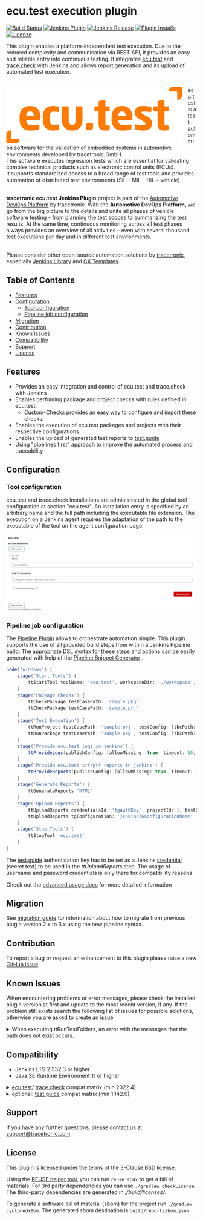 # ecu.test execution plugin

[![Build Status](https://ci.jenkins.io/buildStatus/icon?job=plugins/ecu-test-execution-plugin/main)](https://ci.jenkins.io/job/plugins/job/ecu-test-execution-plugin/job/main) [![Jenkins Plugin](https://img.shields.io/jenkins/plugin/v/ecu-test-execution.svg)](https://plugins.jenkins.io/ecu-test-execution) [![Jenkins Release](https://img.shields.io/github/release/jenkinsci/ecu-test-execution-plugin.svg?label=changelog&color=orange)](https://github.com/jenkinsci/ecu-test-execution-plugin/releases) [![Plugin Installs](https://img.shields.io/jenkins/plugin/i/ecu-test-execution.svg?color=blue&logo=jenkins&logoColor=white)](https://plugins.jenkins.io/ecu-test-execution) [![License](https://img.shields.io/badge/license-3--clause%20BSD-blue.svg?style=flat&logo=opensourceinitiative&logoColor=white&color=green)](https://github.com/jenkinsci/ecu-test-execution-plugin/blob/main/LICENSE)

This plugin enables a platform-independent test execution. Due to the reduced complexity and communication via REST API,
it provides an easy and reliable entry into continuous testing. It integrates
[ecu.test](https://www.tracetronic.com/products/ecu-test)
and [trace.check](https://www.tracetronic.com/products/trace-check/) with Jenkins and allows report generation and its
upload of
automated test execution.<br><br>

<img src="docs/images/ecu.test.png" align="left" alt="ecu.test Logo" style="padding-right: 15px;height:150px"> 

ecu.test is a test automation software for the validation of embedded systems in automotive environments developed by
tracetronic GmbH.<br/>
This software executes regression tests which are essential for validating complex technical products such as electronic
control units (ECUs).<br/>
It supports standardized access to a broad range of test tools and provides automation of distributed test
environments (SiL – MiL – HiL – vehicle).<br><br>

**tracetronic ecu.test Jenkins Plugin** project is part of
the [Automotive DevOps Platform](https://www.tracetronic.com/products/automotive-devops-platform/) by tracetronic. With
the **Automotive DevOps Platform**, we go from the big picture to the details and unite all phases of vehicle software
testing – from planning the test scopes to summarizing the test results. At the same time, continuous monitoring across
all test phases always provides an overview of all activities – even with several thousand test executions per day and
in different test environments.<br><br>

Please consider other open-source automation solutions by [tracetronic](https://github.com/tracetronic?type=source),
especially [Jenkins Library](https://github.com/tracetronic/jenkins-library)
and [CX Templates](https://github.com/tracetronic/cx-templates).

## Table of Contents

- [Features](#features)
- [Configuration](#configuration)
    - [Tool configuration](#tool-configuration)
    - [Pipeline job configuration](#pipeline-job-configuration)
- [Migration](#migration)
- [Contribution](#contribution)
- [Known Issues](#known-issues)
- [Compatibility](#compatibility)
- [Support](#support)
- [License](#license)

## Features

- Provides an easy integration and control of ecu.test and trace.check with Jenkins
- Enables perfoming package and project checks with rules defined in ecu.test.
    - [Custom-Checks](https://github.com/tracetronic/ecu-test_custom-checks) provides an easy way to configure and
      import these checks.
- Enables the execution of ecu.test packages and projects with their respective configurations
- Enables the upload of generated test reports to [test.guide](https://www.tracetronic.com/products/test-guide/)
- Using "pipelines first" approach to improve the automated process and traceability

## Configuration

### Tool configuration

ecu.test and trace.check installations are administrated in the global tool configuration at section "ecu.test". An
installation entry
is specified by an arbitrary name and the full path including the executable file extension. The execution on a Jenkins
agent requires
the adaptation of the path to the executable of the tool on the agent configuration page.

![ecu.test](docs/images/ecu.test-config.png "ecu.test-config")

### Pipeline job configuration

The [Pipeline Plugin](https://plugins.jenkins.io/workflow-aggregator) allows to orchestrate automation simple. This
plugin supports the use of all provided build steps from within a Jenkins Pipeline build. The appropriate DSL syntax for
these steps and actions can be easily generated with help of
the [Pipeline Snippet Generator](https://github.com/jenkinsci/pipeline-plugin/blob/master/TUTORIAL.md#exploring-the-snippet-generator)
.

```groovy
node('windows') {
    stage('Start Tools') {
        ttStartTool toolName: 'ecu.test', workspaceDir: './workspace', settingsDir: './settings'
    }
    stage('Package Checks') {
        ttCheckPackage testCasePath: 'sample.pkg'
        ttCheckPackage testCasePath: 'sample.prj'
    }
    stage('Test Execution') {
        ttRunProject testCasePath: 'sample.prj', testConfig: [tbcPath: 'sample.tbc', tcfPath: 'sample.tcf', constants: [[label: 'sample', value: '123']]]
        ttRunPackage testCasePath: 'sample.pkg', testConfig: [tbcPath: '', tcfPath: '', forceConfigurationReload: true, constants: [[label: 'sample', value: '\'sampleValue\'']]]
    }
    stage('Provide ecu.test logs in jenkins') {
        ttProvideLogs(publishConfig: [allowMissing: true, timeout: 10, keepAll: true])
    }
    stage('Provide ecu.test trf/prf reports in jenkins') {
        ttProvideReports(publishConfig: [allowMissing: true, timeout: 10, keepAll: true])
    }
    stage('Generate Reports') {
        ttGenerateReports 'HTML'
    }
    stage('Upload Reports') {
        ttUploadReports credentialsId: 'tgAuthKey', projectId: 1, testGuideUrl: 'http://HOST:Port'
        ttUploadReports tgConfiguration: 'jenkinsTGConfigurationName'
    }
    stage('Stop Tools') {
        ttStopTool 'ecu.test'
    }
}
```

The [test.guide](https://www.tracetronic.com/products/test-guide/) authentication key has to be set as a Jenkins
[credential](https://www.jenkins.io/doc/book/using/using-credentials/) (secret text) to be used in the
*ttUploadReports* step.
The usage of username and password credentials is only there for compatibility reasons.

Check out the [advanced usage docs](./docs/AdvancedUsage.md) for more detailed information

## Migration

See [migration guide](docs/Migration.md) for information about how to migrate from previous plugin version 2.x to 3.x
using the new pipeline syntax.

## Contribution

To report a bug or request an enhancement to this plugin please raise a
new [GitHub issue](https://github.com/jenkinsci/ecu-test-execution-plugin/issues/new/choose).

## Known Issues

When encountering problems or error messages, please check the installed plugin version at first and update to the most
recent version, if any.
If the problem still exists search the following list of issues for possible solutions, otherwise you are asked to
create an [issue](#contribution).

<details>
    <summary>When executing ttRunTestFolders, an error with the messages that the path does not exist occurs.</summary>

> This is an issue related to the path resolution. To resolve paths correctly, ecu.test needs to be run either
> on the server or on a machine together with the step-executing Jenkins agent. This means, in particular, that, when
> using a containerized version of ecu.test, the executing Jenkins agent needs to be within the same container.
</details>

## Compatibility

- Jenkins LTS 2.332.3 or higher
- Java SE Runtime Environment 11 or higher

 <details>
    <summary><a href="https://www.tracetronic.com/products/ecu-test">ecu.test</a>/
    <a href="https://www.tracetronic.com/products/trace-check/">trace.check</a> compat matrix (min 2022.4) </summary>

| Version         |    latest - 3.7    |     3.6 - 3.5      |     3.4 - 3.1      |        3.0         |
|-----------------|:------------------:|:------------------:|:------------------:|:------------------:|
| 2024.4 - 2025.2 | :heavy_check_mark: |        :x:         |        :x:         |        :x:         |
| 2024.2 - 2024.3 | :heavy_check_mark: | :heavy_check_mark: |        :x:         |        :x:         |
| 2023.3 - 2024.1 | :heavy_check_mark: | :heavy_check_mark: | :heavy_check_mark: |        :x:         |
| 2022.4 - 2023.2 | :heavy_check_mark: | :heavy_check_mark: | :heavy_check_mark: | :heavy_check_mark: |

:warning: Please note that compatibility for trace.check is only warranted for __Windows__ OS.

</details>
<details>
    <summary>optional: <a href="https://www.tracetronic.com/products/test-guide">test.guide</a> compat matrix (min 1.142.0)</summary>

| Version | latest - 3.6       |     3.5 - 3.0      |
|---------|--------------------|:------------------:|
| 1.180.0 | :heavy_check_mark: | :heavy_check_mark: |
| 1.178.0 | :heavy_check_mark: | :heavy_check_mark: |
| 1.147.0 | :x:                | :heavy_check_mark: |
| 1.142.0 | :x:                | :heavy_check_mark: |

 </details>

## Support

If you have any further questions, please contact us at [support@tracetronic.com](mailto:support@tracetronic.com).

## License

This plugin is licensed under the terms of the [3-Clause BSD license](LICENSES/BSD-3-Clause.txt).

Using the [REUSE helper tool](https://github.com/fsfe/reuse-tool), you can run `reuse spdx` to get a bill of materials.
For 3rd party dependencies you can use `./gradlew checkLicense`. The third-party dependencies are generated in
_./build/licenses/_.

To generate a software bill of material (sbom) for the project run ```./gradlew cyclonedxBom```. The generated _sbom_
destination is ```build/reports/bom.json```

